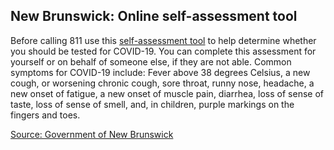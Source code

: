## New Brunswick: Online self-assessment tool

Before calling 811 use this [self-assessment tool](https://www2.gnb.ca/content/gnb/en/departments/ocmoh/cdc/content/respiratory_diseases/coronavirus.html) to help determine whether you should be tested for COVID-19. You can complete this assessment for yourself or on behalf of someone else, if they are not able. Common symptoms for COVID-19 include: Fever above 38 degrees Celsius, a new cough, or worsening chronic cough, sore throat, runny nose, headache, a new onset of fatigue, a new onset of muscle pain, diarrhea, loss of sense of taste, loss of sense of smell, and, in children, purple markings on the fingers and toes.

[Source: Government of New Brunswick](https://www2.gnb.ca/content/gnb/en/departments/ocmoh/cdc/content/respiratory_diseases/coronavirus.html)
